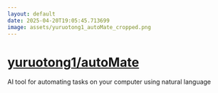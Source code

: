 ```yaml
---
layout: default
date: 2025-04-20T19:05:45.713699
image: assets/yuruotong1_autoMate_cropped.png
---
```


# [yuruotong1/autoMate](https://github.com/yuruotong1/autoMate)

AI tool for automating tasks on your computer using natural language
